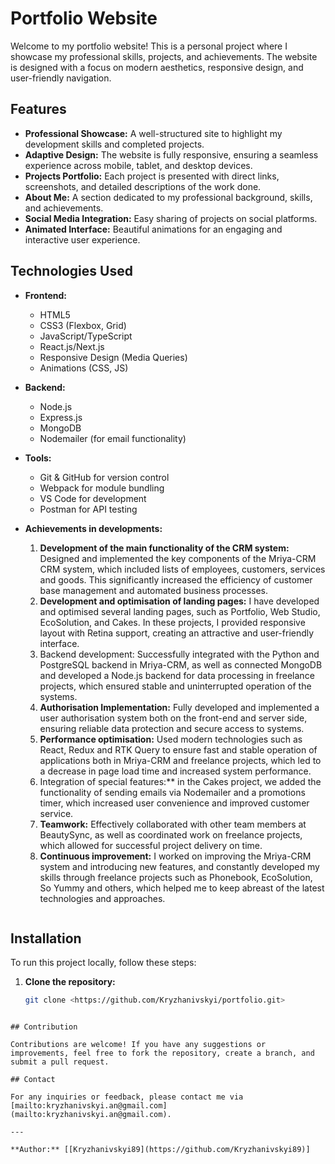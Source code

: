 # Portfolio Website

Welcome to my portfolio website! This is a personal project where I showcase my professional skills, projects, and achievements. The website is designed with a focus on modern aesthetics, responsive design, and user-friendly navigation.

## Features

- **Professional Showcase:** A well-structured site to highlight my development skills and completed projects.
- **Adaptive Design:** The website is fully responsive, ensuring a seamless experience across mobile, tablet, and desktop devices.
- **Projects Portfolio:** Each project is presented with direct links, screenshots, and detailed descriptions of the work done.
- **About Me:** A section dedicated to my professional background, skills, and achievements.
- **Social Media Integration:** Easy sharing of projects on social platforms.
- **Animated Interface:** Beautiful animations for an engaging and interactive user experience.

## Technologies Used

- **Frontend:**

  - HTML5
  - CSS3 (Flexbox, Grid)
  - JavaScript/TypeScript
  - React.js/Next.js
  - Responsive Design (Media Queries)
  - Animations (CSS, JS)

- **Backend:**

  - Node.js
  - Express.js
  - MongoDB
  - Nodemailer (for email functionality)

- **Tools:**

  - Git & GitHub for version control
  - Webpack for module bundling
  - VS Code for development
  - Postman for API testing

- **Achievements in developments:**

  1. **Development of the main functionality of the CRM system:** Designed and implemented the key components of the Mriya-CRM CRM system, which included lists of employees, customers, services and goods. This significantly increased the efficiency of customer base management and automated business processes.
  2. **Development and optimisation of landing pages:** I have developed and optimised several landing pages, such as Portfolio, Web Studio, EcoSolution, and Cakes. In these projects, I provided responsive layout with Retina support, creating an attractive and user-friendly interface.
  3. Backend development: Successfully integrated with the Python and PostgreSQL backend in Mriya-CRM, as well as connected MongoDB and developed a Node.js backend for data processing in freelance projects, which ensured stable and uninterrupted operation of the systems.
  4. **Authorisation Implementation:** Fully developed and implemented a user authorisation system both on the front-end and server side, ensuring reliable data protection and secure access to systems.
  5. **Performance optimisation:** Used modern technologies such as React, Redux and RTK Query to ensure fast and stable operation of applications both in Mriya-CRM and freelance projects, which led to a decrease in page load time and increased system performance.
  6. Integration of special features:\*\* in the Cakes project, we added the functionality of sending emails via Nodemailer and a promotions timer, which increased user convenience and improved customer service.
  7. **Teamwork:** Effectively collaborated with other team members at BeautySync, as well as coordinated work on freelance projects, which allowed for successful project delivery on time.
  8. **Continuous improvement:** I worked on improving the Mriya-CRM system and introducing new features, and constantly developed my skills through freelance projects such as Phonebook, EcoSolution, So Yummy and others, which helped me to keep abreast of the latest technologies and approaches.

```

```

## Installation

To run this project locally, follow these steps:

1. **Clone the repository:**
   ```bash
   git clone <https://github.com/Kryzhanivskyi/portfolio.git>
   ```

```

## Contribution

Contributions are welcome! If you have any suggestions or improvements, feel free to fork the repository, create a branch, and submit a pull request.

## Contact

For any inquiries or feedback, please contact me via [mailto:kryzhanivskyi.an@gmail.com](mailto:kryzhanivskyi.an@gmail.com).

---

**Author:** [[Kryzhanivskyi89](https://github.com/Kryzhanivskyi89)]

```
